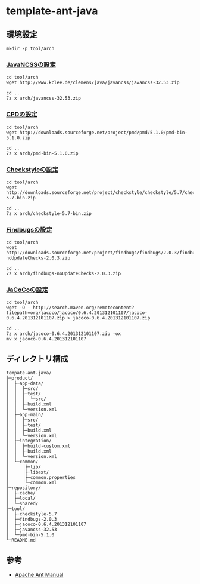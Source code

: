 template-ant-java
=================

環境設定
--------

    mkdir -p tool/arch

### [JavaNCSSの設定](http://www.kclee.de/clemens/java/javancss/)

    cd tool/arch
    wget http://www.kclee.de/clemens/java/javancss/javancss-32.53.zip

    cd ..
    7z x arch/javancss-32.53.zip

### [CPDの設定](http://pmd.sourceforge.net/)

    cd tool/arch
    wget http://downloads.sourceforge.net/project/pmd/pmd/5.1.0/pmd-bin-5.1.0.zip

    cd ..
    7z x arch/pmd-bin-5.1.0.zip

### [Checkstyleの設定](http://checkstyle.sourceforge.net/)

    cd tool/arch
    wget http://downloads.sourceforge.net/project/checkstyle/checkstyle/5.7/checkstyle-5.7-bin.zip

    cd ..
    7z x arch/checkstyle-5.7-bin.zip

### [Findbugsの設定](http://findbugs.sourceforge.net/)

    cd tool/arch
    wget http://downloads.sourceforge.net/project/findbugs/findbugs/2.0.3/findbugs-noUpdateChecks-2.0.3.zip

    cd ..
    7z x arch/findbugs-noUpdateChecks-2.0.3.zip

### [JaCoCoの設定](http://www.eclemma.org/jacoco/index.html)

    cd tool/arch
    wget -O - http://search.maven.org/remotecontent?filepath=org/jacoco/jacoco/0.6.4.201312101107/jacoco-0.6.4.201312101107.zip > jacoco-0.6.4.201312101107.zip

    cd ..
    7z x arch/jacoco-0.6.4.201312101107.zip -ox
    mv x jacoco-0.6.4.201312101107


ディレクトリ構成
----------------

    tempate-ant-java/
    ├─product/
    │  ├─app-data/
    │  │  ├─src/
    │  │  ├─test/
    │  │  │  └─src/
    │  │  ├─build.xml
    │  │  └─version.xml
    │  ├─app-main/
    │  │  ├─src/
    │  │  ├─test/
    │  │  ├─build.xml
    │  │  └─version.xml
    │  ├─integration/
    │  │  ├─build-custom.xml
    │  │  ├─build.xml
    │  │  └─version.xml
    │  └─common/
    │      ├─lib/
    │      ├─libext/
    │      ├─common.properties
    │      └─common.xml
    ├─repository/
    │  ├─cache/
    │  ├─local/
    │  └─shared/
    ├─tool/
    │  ├─checkstyle-5.7
    │  ├─findbugs-2.0.3
    │  ├─jacoco-0.6.4.201312101107
    │  ├─javancss-32.53
    │  └─pmd-bin-5.1.0
    └─README.md


参考
----
* [Apache Ant Manual](https://ant.apache.org/manual/)

<!-- vim: set ts=4 sw=4 et:-->
